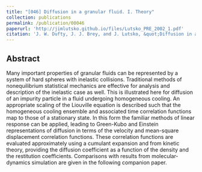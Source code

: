```yaml
---
title: "[046] Diffusion in a granular fluid. I. Theory"
collection: publications
permalink: /publication/00046
paperurl: 'http://jimlutsko.github.io/files/Lutsko_PRE_2002_1.pdf'
citation: 'J. W. Dufty, J. J. Brey, and J. Lutsko, &quot;Diffusion in a granular fluid. I. Theory&quot;, <i>Phys. Rev. E</i>, <strong>65</strong>, 51303 (2002)'
---
```

Abstract
---
Many important properties of granular fluids can be represented by a system of hard spheres with inelastic collisions. Traditional methods of nonequilibrium statistical mechanics are effective for analysis and description of the inelastic case as well. This is illustrated here for diffusion of an impurity particle in a fluid undergoing homogeneous cooling. An appropriate scaling of the Liouville equation is described such that the homogeneous cooling ensemble and associated time correlation functions map to those of a stationary state. In this form the familiar methods of linear response can be applied, leading to Green-Kubo and Einstein representations of diffusion in terms of the velocity and mean-square displacement correlation functions. These correlation functions are evaluated approximately using a cumulant expansion and from kinetic theory, providing the diffusion coefficient as a function of the density and the restitution coefficients. Comparisons with results from molecular-dynamics simulation are given in the following companion paper.
